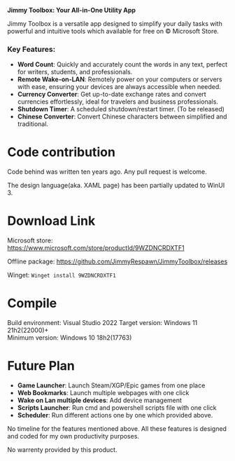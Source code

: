 **Jimmy Toolbox: Your All-in-One Utility App**  

Jimmy Toolbox is a versatile app designed to simplify your daily tasks with powerful and intuitive tools which available for free on © Microsoft Store.  

### Key Features:  
- **Word Count**: Quickly and accurately count the words in any text, perfect for writers, students, and professionals.  
- **Remote Wake-on-LAN**: Remotely power on your computers or servers with ease, ensuring your devices are always accessible when needed.  
- **Currency Converter**: Get up-to-date exchange rates and convert currencies effortlessly, ideal for travelers and business professionals.
- **Shutdown Timer**: A scheduled shutdown/restart timer. (To be released)
- **Chinese Converter**: Convert Chinese characters between simplified and traditional.

# Code contribution 
Code behind was written ten years ago. Any pull request is welcome. 

The design language(aka. XAML page) has been partially updated to WinUI 3.  

# Download Link
Microsoft store: https://www.microsoft.com/store/productId/9WZDNCRDXTF1

Offline package: https://github.com/JimmyRespawn/JimmyToolbox/releases

Winget: `Winget install 9WZDNCRDXTF1` 

# Compile
Build environment: Visual Studio 2022 
Target version: Windows 11 21h2(22000)+  
Minimum version: Windows 10 18h2(17763)

# Future Plan
- **Game Launcher**: Launch Steam/XGP/Epic games from one place
- **Web Bookmarks**: Launch multiple webpages with one click
- **Wake on Lan multiple devices**: Add device management
- **Scripts Launcher**: Run cmd and powershell scripts file with one click
- **Scheduler**: Run different actions one by one which provided above.

No timeline for the features mentioned above. All these features is designed and coded for my own productivity purposes. 

No warrenty provided by this product.
